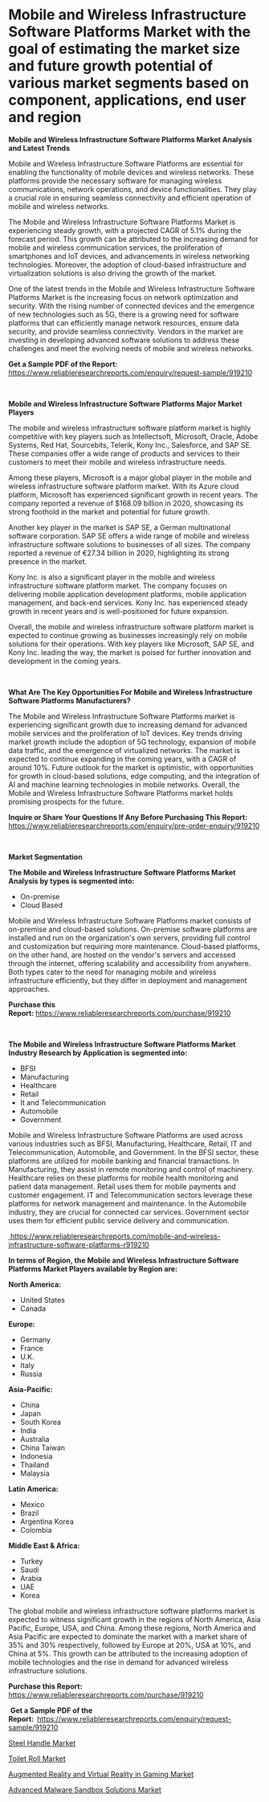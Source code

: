 <p><h1>Mobile and Wireless Infrastructure Software Platforms Market with the goal of estimating the market size and future growth potential of various market segments based on component, applications, end user and region</h1></p><p><strong>Mobile and Wireless Infrastructure Software Platforms Market Analysis and Latest Trends</strong></p>
<p><p>Mobile and Wireless Infrastructure Software Platforms are essential for enabling the functionality of mobile devices and wireless networks. These platforms provide the necessary software for managing wireless communications, network operations, and device functionalities. They play a crucial role in ensuring seamless connectivity and efficient operation of mobile and wireless networks.</p><p>The Mobile and Wireless Infrastructure Software Platforms Market is experiencing steady growth, with a projected CAGR of 5.1% during the forecast period. This growth can be attributed to the increasing demand for mobile and wireless communication services, the proliferation of smartphones and IoT devices, and advancements in wireless networking technologies. Moreover, the adoption of cloud-based infrastructure and virtualization solutions is also driving the growth of the market.</p><p>One of the latest trends in the Mobile and Wireless Infrastructure Software Platforms Market is the increasing focus on network optimization and security. With the rising number of connected devices and the emergence of new technologies such as 5G, there is a growing need for software platforms that can efficiently manage network resources, ensure data security, and provide seamless connectivity. Vendors in the market are investing in developing advanced software solutions to address these challenges and meet the evolving needs of mobile and wireless networks.</p></p>
<p><strong>Get a Sample PDF of the Report:&nbsp;</strong> <a href="https://www.reliableresearchreports.com/enquiry/request-sample/919210">https://www.reliableresearchreports.com/enquiry/request-sample/919210</a></p>
<p>&nbsp;</p>
<p><strong>Mobile and Wireless Infrastructure Software Platforms Major Market Players</strong></p>
<p><p>The mobile and wireless infrastructure software platform market is highly competitive with key players such as Intellectsoft, Microsoft, Oracle, Adobe Systems, Red Hat, Sourcebits, Telerik, Kony Inc., Salesforce, and SAP SE. These companies offer a wide range of products and services to their customers to meet their mobile and wireless infrastructure needs.</p><p>Among these players, Microsoft is a major global player in the mobile and wireless infrastructure software platform market. With its Azure cloud platform, Microsoft has experienced significant growth in recent years. The company reported a revenue of $168.09 billion in 2020, showcasing its strong foothold in the market and potential for future growth.</p><p>Another key player in the market is SAP SE, a German multinational software corporation. SAP SE offers a wide range of mobile and wireless infrastructure software solutions to businesses of all sizes. The company reported a revenue of €27.34 billion in 2020, highlighting its strong presence in the market.</p><p>Kony Inc. is also a significant player in the mobile and wireless infrastructure software platform market. The company focuses on delivering mobile application development platforms, mobile application management, and back-end services. Kony Inc. has experienced steady growth in recent years and is well-positioned for future expansion.</p><p>Overall, the mobile and wireless infrastructure software platform market is expected to continue growing as businesses increasingly rely on mobile solutions for their operations. With key players like Microsoft, SAP SE, and Kony Inc. leading the way, the market is poised for further innovation and development in the coming years.</p></p>
<p>&nbsp;</p>
<p><strong>What Are The Key Opportunities For Mobile and Wireless Infrastructure Software Platforms Manufacturers?</strong></p>
<p><p>The Mobile and Wireless Infrastructure Software Platforms market is experiencing significant growth due to increasing demand for advanced mobile services and the proliferation of IoT devices. Key trends driving market growth include the adoption of 5G technology, expansion of mobile data traffic, and the emergence of virtualized networks. The market is expected to continue expanding in the coming years, with a CAGR of around 10%. Future outlook for the market is optimistic, with opportunities for growth in cloud-based solutions, edge computing, and the integration of AI and machine learning technologies in mobile networks. Overall, the Mobile and Wireless Infrastructure Software Platforms market holds promising prospects for the future.</p></p>
<p><strong>Inquire or Share Your Questions If Any Before Purchasing This Report:</strong> <a href="https://www.reliableresearchreports.com/enquiry/pre-order-enquiry/919210">https://www.reliableresearchreports.com/enquiry/pre-order-enquiry/919210</a></p>
<p>&nbsp;</p>
<p><strong>Market Segmentation</strong></p>
<p><strong>The Mobile and Wireless Infrastructure Software Platforms Market Analysis by types is segmented into:</strong></p>
<p><ul><li>On-premise</li><li>Cloud Based</li></ul></p>
<p><p>Mobile and Wireless Infrastructure Software Platforms market consists of on-premise and cloud-based solutions. On-premise software platforms are installed and run on the organization's own servers, providing full control and customization but requiring more maintenance. Cloud-based platforms, on the other hand, are hosted on the vendor's servers and accessed through the internet, offering scalability and accessibility from anywhere. Both types cater to the need for managing mobile and wireless infrastructure efficiently, but they differ in deployment and management approaches.</p></p>
<p><strong>Purchase this Report:&nbsp;</strong><a href="https://www.reliableresearchreports.com/purchase/919210">https://www.reliableresearchreports.com/purchase/919210</a></p>
<p>&nbsp;</p>
<p><strong>The Mobile and Wireless Infrastructure Software Platforms Market Industry Research by Application is segmented into:</strong></p>
<p><ul><li>BFSI</li><li>Manufacturing</li><li>Healthcare</li><li>Retail</li><li>It and Telecommunication</li><li>Automobile</li><li>Government</li></ul></p>
<p><p>Mobile and Wireless Infrastructure Software Platforms are used across various industries such as BFSI, Manufacturing, Healthcare, Retail, IT and Telecommunication, Automobile, and Government. In the BFSI sector, these platforms are utilized for mobile banking and financial transactions. In Manufacturing, they assist in remote monitoring and control of machinery. Healthcare relies on these platforms for mobile health monitoring and patient data management. Retail uses them for mobile payments and customer engagement. IT and Telecommunication sectors leverage these platforms for network management and maintenance. In the Automobile industry, they are crucial for connected car services. Government sector uses them for efficient public service delivery and communication.</p></p>
<p><a href="https://www.reliableresearchreports.com/mobile-and-wireless-infrastructure-software-platforms-r919210">&nbsp;https://www.reliableresearchreports.com/mobile-and-wireless-infrastructure-software-platforms-r919210</a></p>
<p><strong>In terms of Region, the Mobile and Wireless Infrastructure Software Platforms Market Players available by Region are:</strong></p>
<p>
    <p> <strong> North America: </strong>
        <ul>
            <li>United States</li>
            <li>Canada</li>
        </ul>
        </p> 
    <p> <strong> Europe: </strong>
        <ul>
            <li>Germany</li>
            <li>France</li>
            <li>U.K.</li>
            <li>Italy</li>
            <li>Russia</li>
        </ul>
        </p> 
    <p> <strong> Asia-Pacific: </strong>
        <ul>
            <li>China</li>
            <li>Japan</li>
            <li>South Korea</li>
            <li>India</li>
            <li>Australia</li>
            <li>China Taiwan</li>
            <li>Indonesia</li>
            <li>Thailand</li>
            <li>Malaysia</li>
        </ul>
        </p> 
    <p> <strong> Latin America: </strong>
        <ul>
            <li>Mexico</li>
            <li>Brazil</li>
            <li>Argentina Korea</li>
            <li>Colombia</li>
        </ul>
        </p> 
    <p> <strong> Middle East & Africa: </strong>
        <ul>
            <li>Turkey</li>
            <li>Saudi</li>
            <li>Arabia</li>
            <li>UAE</li>
            <li>Korea</li>
        </ul>
    </p>
    </p>
<p><p>The global mobile and wireless infrastructure software platforms market is expected to witness significant growth in the regions of North America, Asia Pacific, Europe, USA, and China. Among these regions, North America and Asia Pacific are expected to dominate the market with a market share of 35% and 30% respectively, followed by Europe at 20%, USA at 10%, and China at 5%. This growth can be attributed to the increasing adoption of mobile technologies and the rise in demand for advanced wireless infrastructure solutions.</p></p>
<p><strong>Purchase this Report: </strong><a href="https://www.reliableresearchreports.com/purchase/919210">https://www.reliableresearchreports.com/purchase/919210</a></p>
<p>&nbsp;<strong>Get a Sample PDF of the Report:&nbsp;&nbsp;</strong><a href="https://www.reliableresearchreports.com/enquiry/request-sample/919210">https://www.reliableresearchreports.com/enquiry/request-sample/919210</a></p>
<p><strong></strong></p>
<p><p><a href="https://www.linkedin.com/pulse/steel-handlenbspmarket-focuses-market-share-size-projected-skqvc?trackingId=2QMQVtTrdwsHeU6NUHmKYA%3D%3D">Steel Handle Market</a></p><p><a href="https://www.linkedin.com/pulse/toilet-roll-market-size-trends-complete-industry-overview-2024-xvpac?trackingId=QxTr56NIfcsoEG4P2%2Bezhw%3D%3D">Toilet Roll Market</a></p><p><a href="https://github.com/singletonthaxterkelliehr2df/Market-Research-Report-List-2/blob/main/augmented-reality-and-virtual-reality-in-gaming-market.md">Augmented Reality and Virtual Reality in Gaming Market</a></p><p><a href="https://github.com/SashaBeier2023/Market-Research-Report-List-1/blob/main/advanced-malware-sandbox-solutions-market.md">Advanced Malware Sandbox Solutions Market</a></p></p>